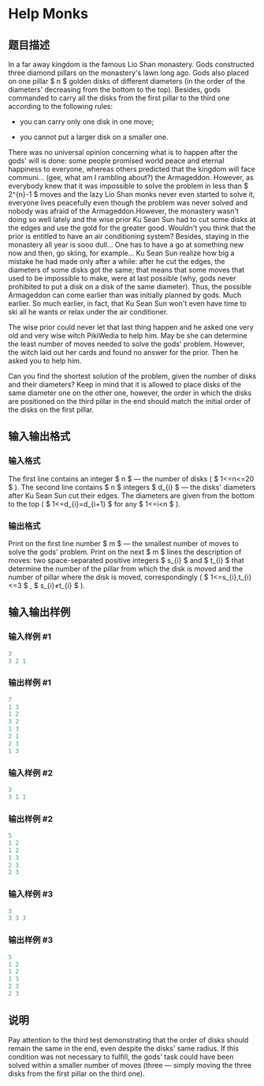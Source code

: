 # Help Monks

## 题目描述

In a far away kingdom is the famous Lio Shan monastery. Gods constructed three diamond pillars on the monastery's lawn long ago. Gods also placed on one pillar $ n $ golden disks of different diameters (in the order of the diameters' decreasing from the bottom to the top). Besides, gods commanded to carry all the disks from the first pillar to the third one according to the following rules:

- you can carry only one disk in one move;

- you cannot put a larger disk on a smaller one.

There was no universal opinion concerning what is to happen after the gods' will is done: some people promised world peace and eternal happiness to everyone, whereas others predicted that the kingdom will face communi… (gee, what am I rambling about?) the Armageddon. However, as everybody knew that it was impossible to solve the problem in less than $ 2^{n}-1 $ moves and the lazy Lio Shan monks never even started to solve it, everyone lives peacefully even though the problem was never solved and nobody was afraid of the Armageddon.However, the monastery wasn't doing so well lately and the wise prior Ku Sean Sun had to cut some disks at the edges and use the gold for the greater good. Wouldn't you think that the prior is entitled to have an air conditioning system? Besides, staying in the monastery all year is sooo dull… One has to have a go at something new now and then, go skiing, for example… Ku Sean Sun realize how big a mistake he had made only after a while: after he cut the edges, the diameters of some disks got the same; that means that some moves that used to be impossible to make, were at last possible (why, gods never prohibited to put a disk on a disk of the same diameter). Thus, the possible Armageddon can come earlier than was initially planned by gods. Much earlier. So much earlier, in fact, that Ku Sean Sun won't even have time to ski all he wants or relax under the air conditioner.

The wise prior could never let that last thing happen and he asked one very old and very wise witch PikiWedia to help him. May be she can determine the least number of moves needed to solve the gods' problem. However, the witch laid out her cards and found no answer for the prior. Then he asked you to help him.

Can you find the shortest solution of the problem, given the number of disks and their diameters? Keep in mind that it is allowed to place disks of the same diameter one on the other one, however, the order in which the disks are positioned on the third pillar in the end should match the initial order of the disks on the first pillar.

## 输入输出格式

### 输入格式

The first line contains an integer $ n $ — the number of disks ( $ 1<=n<=20 $ ). The second line contains $ n $ integers $ d_{i} $ — the disks' diameters after Ku Sean Sun cut their edges. The diameters are given from the bottom to the top ( $ 1<=d_{i}=d_{i+1} $ for any $ 1<=i&lt;n $ ).

### 输出格式

Print on the first line number $ m $ — the smallest number of moves to solve the gods' problem. Print on the next $ m $ lines the description of moves: two space-separated positive integers $ s_{i} $ and $ t_{i} $ that determine the number of the pillar from which the disk is moved and the number of pillar where the disk is moved, correspondingly ( $ 1<=s_{i},t_{i}<=3 $ , $ s_{i}≠t_{i} $ ).

## 输入输出样例

### 输入样例 #1

```cpp
3
3 2 1

```
### 输出样例 #1

```cpp
7
1 3
1 2
3 2
1 3
2 1
2 3
1 3

```
### 输入样例 #2

```cpp
3
3 1 1

```
### 输出样例 #2

```cpp
5
1 2
1 2
1 3
2 3
2 3

```
### 输入样例 #3

```cpp
3
3 3 3

```
### 输出样例 #3

```cpp
5
1 2
1 2
1 3
2 3
2 3

```
## 说明

Pay attention to the third test demonstrating that the order of disks should remain the same in the end, even despite the disks' same radius. If this condition was not necessary to fulfill, the gods' task could have been solved within a smaller number of moves (three — simply moving the three disks from the first pillar on the third one).

